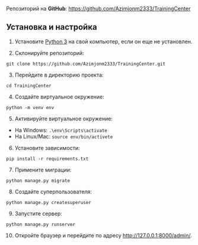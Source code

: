 Репозиторий на **GitHub**:
https://github.com/Azimjonm2333/TrainingCenter

## Установка и настройка

1. Установите [Python 3](https://www.python.org/downloads/) на свой компьютер, если он еще не установлен.

2. Склонируйте репозиторий:

```
git clone https://github.com/Azimjonm2333/TrainingCenter.git
```

3. Перейдите в директорию проекта:

```
cd TrainingCenter
```

4. Создайте виртуальное окружение:

```
python -m venv env
```

5. Активируйте виртуальное окружение:

- На Windows: `.\env\Scripts\activate`
- На Linux/Mac: `source env/bin/activete`

6. Установите зависимости:

```
pip install -r requirements.txt
```

7. Примените миграции:

```
python manage.py migrate
```

8. Создайте суперпользователя:

```
python manage.py createsuperuser
```

9. Запустите сервер:

```
python manage.py runserver
```

10. Откройте браузер и перейдите по адресу http://127.0.0.1:8000/admin/.
